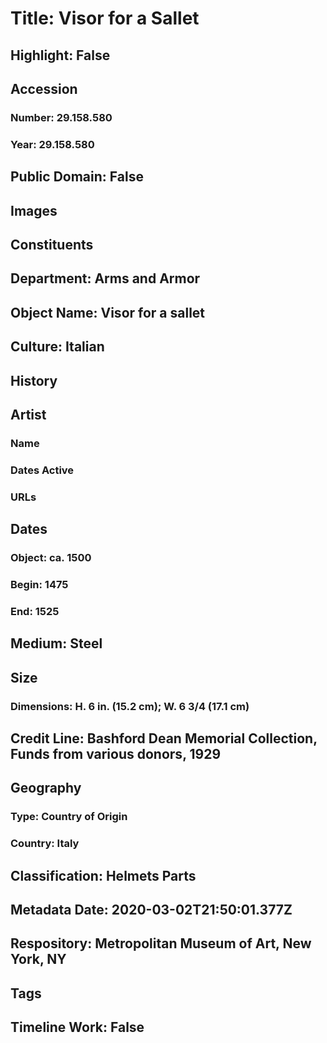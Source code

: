 # Title: Visor for a Sallet
## Highlight: False
## Accession
### Number: 29.158.580
### Year: 29.158.580
## Public Domain: False
## Images
## Constituents
## Department: Arms and Armor
## Object Name: Visor for a sallet
## Culture: Italian
## History
## Artist
### Name
### Dates Active
### URLs
## Dates
### Object: ca. 1500
### Begin: 1475
### End: 1525
## Medium: Steel
## Size
### Dimensions: H. 6 in. (15.2 cm); W. 6 3/4 (17.1 cm)
## Credit Line: Bashford Dean Memorial Collection, Funds from various donors, 1929
## Geography
### Type: Country of Origin
### Country: Italy
## Classification: Helmets Parts
## Metadata Date: 2020-03-02T21:50:01.377Z
## Respository: Metropolitan Museum of Art, New York, NY
## Tags
## Timeline Work: False